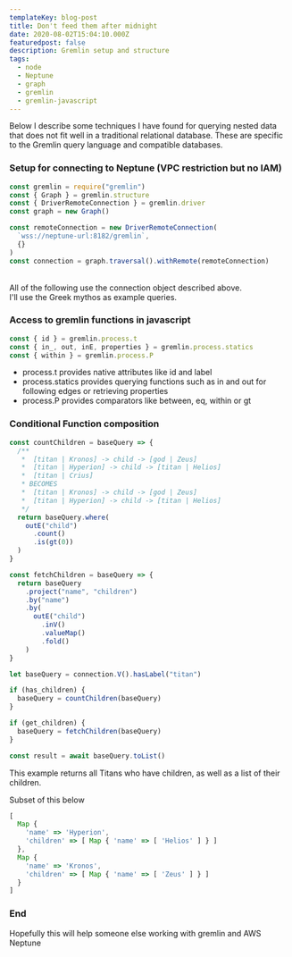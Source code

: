 ```yaml
---
templateKey: blog-post
title: Don't feed them after midnight
date: 2020-08-02T15:04:10.000Z
featuredpost: false
description: Gremlin setup and structure
tags:
  - node
  - Neptune
  - graph
  - gremlin
  - gremlin-javascript
---
```


Below I describe some techniques I have found for querying nested data that does not fit well in a traditional relational database.
These are specific to the Gremlin query language and compatible databases.

### Setup for connecting to Neptune (VPC restriction but no IAM)

```javascript
const gremlin = require("gremlin")
const { Graph } = gremlin.structure
const { DriverRemoteConnection } = gremlin.driver
const graph = new Graph()

const remoteConnection = new DriverRemoteConnection(
  `wss://neptune-url:8182/gremlin`,
  {}
)
const connection = graph.traversal().withRemote(remoteConnection)
```

<br/>
All of the following use the connection object described above.<br/>
I'll use the Greek mythos as example queries.

### Access to gremlin functions in javascript

```javascript
const { id } = gremlin.process.t
const { in_, out, inE, properties } = gremlin.process.statics
const { within } = gremlin.process.P
```

- process.t provides native attributes like id and label
- process.statics provides querying functions such as in and out for following edges or retrieving properties
- process.P provides comparators like between, eq, within or gt

### Conditional Function composition

```javascript
const countChildren = baseQuery => {
  /**
   *  [titan | Kronos] -> child -> [god | Zeus]
   *  [titan | Hyperion] -> child -> [titan | Helios]
   *  [titan | Crius]
   * BECOMES
   *  [titan | Kronos] -> child -> [god | Zeus]
   *  [titan | Hyperion] -> child -> [titan | Helios]
   */
  return baseQuery.where(
    outE("child")
      .count()
      .is(gt(0))
  )
}
```

```javascript
const fetchChildren = baseQuery => {
  return baseQuery
    .project("name", "children")
    .by("name")
    .by(
      outE("child")
        .inV()
        .valueMap()
        .fold()
    )
}
```

```javascript
let baseQuery = connection.V().hasLabel("titan")

if (has_children) {
  baseQuery = countChildren(baseQuery)
}

if (get_children) {
  baseQuery = fetchChildren(baseQuery)
}

const result = await baseQuery.toList()
```

This example returns all Titans who have children, as well as a list of their children.

Subset of this below

```javascript
[
  Map {
    'name' => 'Hyperion',
    'children' => [ Map { 'name' => [ 'Helios' ] } ]
  },
  Map {
    'name' => 'Kronos',
    'children' => [ Map { 'name' => [ 'Zeus' ] } ]
  }
]
```

### End

Hopefully this will help someone else working with gremlin and AWS Neptune

